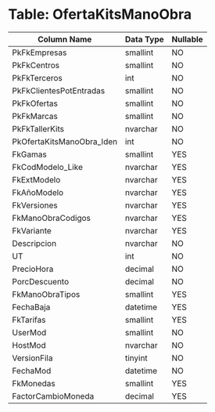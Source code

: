 # Table: OfertaKitsManoObra

| Column Name | Data Type | Nullable |
|-------------|-----------|----------|
| PkFkEmpresas | smallint | NO |
| PkFkCentros | smallint | NO |
| PkFkTerceros | int | NO |
| PkFkClientesPotEntradas | smallint | NO |
| PkFkOfertas | smallint | NO |
| PkFkMarcas | smallint | NO |
| PkFkTallerKits | nvarchar | NO |
| PkOfertaKitsManoObra_Iden | int | NO |
| FkGamas | smallint | YES |
| FkCodModelo_Like | nvarchar | YES |
| FkExtModelo | nvarchar | YES |
| FkAñoModelo | nvarchar | YES |
| FkVersiones | nvarchar | YES |
| FkManoObraCodigos | nvarchar | YES |
| FkVariante | nvarchar | YES |
| Descripcion | nvarchar | NO |
| UT | int | NO |
| PrecioHora | decimal | NO |
| PorcDescuento | decimal | NO |
| FkManoObraTipos | smallint | YES |
| FechaBaja | datetime | YES |
| FkTarifas | smallint | YES |
| UserMod | smallint | NO |
| HostMod | nvarchar | NO |
| VersionFila | tinyint | NO |
| FechaMod | datetime | NO |
| FkMonedas | smallint | YES |
| FactorCambioMoneda | decimal | YES |
